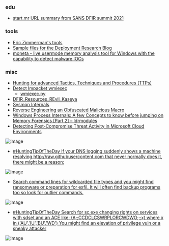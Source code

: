 ### edu
* [start.mr URL summary from SANS DFIR summit 2021](https://start.me/p/xbgNmz/sans-dfir-2021)

### tools
* [Eric Zimmerman's tools](https://ericzimmerman.github.io/#!index.md)
* [Sample files for the Deployment Research Blog](https://github.com/DeploymentResearch/DRFiles/tree/master/Scripts)
* [moneta - live usermode memory analysis tool for Windows with the capability to detect malware IOCs](https://github.com/forrest-orr/moneta)

### misc

* [Hunting for advanced Tactics, Techniques and Procedures (TTPs)](https://cyberpolygon.com/materials/hunting-for-advanced-tactics-techniques-and-procedures-ttps/)
* [Detect Impacket wmiexec](https://twitter.com/JohnLaTwC/status/1410671329104199681)
  * [wmiexec.py](https://github.com/SecureAuthCorp/impacket/blob/master/examples/wmiexec.py) 
* [DFIR_Resources_REvil_Kaseya](https://github.com/cado-security/DFIR_Resources_REvil_Kaseya) 
* [Sysmon Internals](https://undev.ninja/sysmon-internals-from-file-delete-event-to-kernel-code-execution/)
* [Reverse Engineering an Obfuscated Malicious Macro](https://medium.com/walmartglobaltech/reverse-engineering-an-obfuscated-malicious-macro-3fd4d4f9c439)
* [Windows Process Internals: A few Concepts to know before jumping on Memory Forensics [Part 2] – ldrmodules](https://eforensicsmag.com/windows-process-internals-a-few-concepts-to-know-before-jumping-on-memory-forensics-part-2-ldrmodules-by-kirtar-oza/)
* [Detecting Post-Compromise Threat Activity in Microsoft Cloud Environments](https://www.cisa.gov/uscert/ncas/alerts/aa21-008a)

![image](https://user-images.githubusercontent.com/9626439/124276971-c7b94900-db44-11eb-9a86-62dd6d1a1755.png)

* [#HuntingTipOfTheDay If your DNS logging suddenly shows a machine resolving http://raw.githubusercontent.com that never normally does it, there might be a reason:](https://twitter.com/JohnLaTwC/status/1410441322310168576)

![image](https://user-images.githubusercontent.com/9626439/124277349-3bf3ec80-db45-11eb-91c7-1a83a9640cc9.png)

* [Search command lines for wildcarded file types and you might find ransomware or preparation for exfil. It will often find backup programs too so look for outlier commands.](https://twitter.com/JohnLaTwC/status/1409902619825348613)

![image](https://user-images.githubusercontent.com/9626439/124277626-883f2c80-db45-11eb-9097-ff5998af901c.png)

* [#HuntingTipOfTheDay 
Search for sc.exe changing rights on services with sdset and an ACE like: (A;;CCDCLCSWRPLORCWDWO;;;x) where x in ('AU','IU','BU','WD') You might find an elevation of privilege vuln or a sneaky attacker](https://twitter.com/JohnLaTwC/status/1409559424201498632)

![image](https://user-images.githubusercontent.com/9626439/124277869-d5bb9980-db45-11eb-8d7a-97b61ebe2d3b.png)

